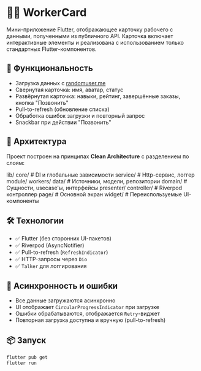 # 👷‍♂️ WorkerCard

Мини-приложение Flutter, отображающее карточку рабочего с данными, полученными из публичного API. Карточка включает интерактивные элементы и реализована с использованием только стандартных Flutter-компонентов.

## 🚀 Функциональность

- Загрузка данных с [randomuser.me](https://randomuser.me)
- Свернутая карточка: имя, аватар, статус
- Развёрнутая карточка: навыки, рейтинг, завершённые заказы, кнопка "Позвонить"
- Pull-to-refresh (обновление списка)
- Обработка ошибок загрузки и повторный запрос
- Snackbar при действии "Позвонить"

## 🧱 Архитектура

Проект построен на принципах **Clean Architecture** с разделением по слоям:

lib/
core/ # DI и глобальные зависимости
service/ # Http-сервис, логгер
module/
workers/
data/ # Источники, модели, репозитории
domain/ # Сущности, usecase'ы, интерфейсы
presenter/
controller/ # Riverpod контроллер
page/ # Основной экран
widget/ # Переиспользуемые UI-компоненты


## 🛠 Технологии

- ✅ Flutter (без сторонних UI-пакетов)
- ✅ Riverpod (AsyncNotifier)
- ✅ Pull-to-refresh (`RefreshIndicator`)
- ✅ HTTP-запросы через `Dio`
- ✅ `Talker` для логгирования

## 🧪 Асинхронность и ошибки

- Все данные загружаются асинхронно
- UI отображает `CircularProgressIndicator` при загрузке
- Ошибки обрабатываются, отображается `Retry`-виджет
- Повторная загрузка доступна и вручную (pull-to-refresh)

## 📦 Запуск

```bash
flutter pub get
flutter run
